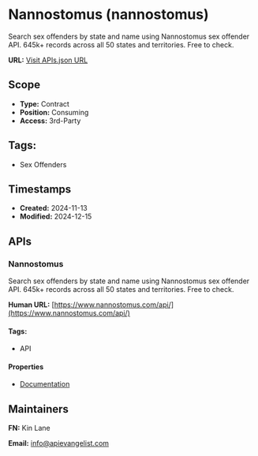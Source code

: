 # Nannostomus (nannostomus)

Search sex offenders by state and name using Nannostomus sex offender API.
645k+ records across all 50 states and territories. Free to check.

**URL:** [Visit APIs.json URL](
https://raw.githubusercontent.com/api-search/nannostomus/refs/heads/main/apis.yml)

## Scope

- **Type:** Contract 
- **Position:** Consuming 
- **Access:** 3rd-Party 

## Tags:

 - Sex Offenders

## Timestamps

- **Created:** 2024-11-13 
- **Modified:** 2024-12-15 

## APIs

### Nannostomus

Search sex offenders by state and name using Nannostomus sex offender API.
645k+ records across all 50 states and territories. Free to check.

**Human URL:** [https://www.nannostomus.com/api/](https://www.nannostomus.com/api/)


#### Tags:

 - API

#### Properties

- [Documentation](https://www.nannostomus.com/api/)

## Maintainers

**FN:** Kin Lane

**Email:** info@apievangelist.com

